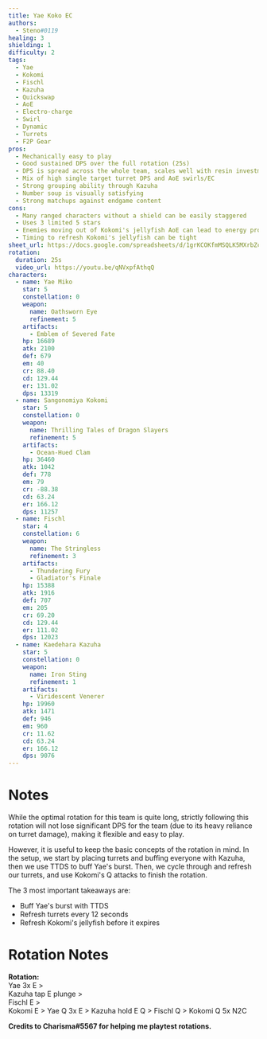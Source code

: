 ```yaml
---
title: Yae Koko EC
authors:
  - Steno#0119
healing: 3
shielding: 1
difficulty: 2
tags:
  - Yae
  - Kokomi
  - Fischl
  - Kazuha
  - Quickswap
  - AoE
  - Electro-charge
  - Swirl
  - Dynamic
  - Turrets
  - F2P Gear
pros:
  - Mechanically easy to play
  - Good sustained DPS over the full rotation (25s)
  - DPS is spread across the whole team, scales well with resin investment into everyone
  - Mix of high single target turret DPS and AoE swirls/EC
  - Strong grouping ability through Kazuha
  - Number soup is visually satisfying
  - Strong matchups against endgame content
cons:
  - Many ranged characters without a shield can be easily staggered
  - Uses 3 limited 5 stars
  - Enemies moving out of Kokomi's jellyfish AoE can lead to energy problems
  - Timing to refresh Kokomi's jellyfish can be tight
sheet_url: https://docs.google.com/spreadsheets/d/1grKCOKfmMSQLK5MXrbZctcr055apJDpFmKhwmK-8lDA/edit?usp=sharing
rotation:
  duration: 25s
  video_url: https://youtu.be/qNVxpfAthqQ
characters:
  - name: Yae Miko
    star: 5
    constellation: 0
    weapon:
      name: Oathsworn Eye
      refinement: 5
    artifacts:
      - Emblem of Severed Fate
    hp: 16689
    atk: 2100
    def: 679
    em: 40
    cr: 88.40
    cd: 129.44
    er: 131.02
    dps: 13319
  - name: Sangonomiya Kokomi
    star: 5
    constellation: 0
    weapon:
      name: Thrilling Tales of Dragon Slayers
      refinement: 5
    artifacts:
      - Ocean-Hued Clam
    hp: 36460
    atk: 1042
    def: 778
    em: 79
    cr: -88.38
    cd: 63.24
    er: 166.12
    dps: 11257
  - name: Fischl
    star: 4
    constellation: 6
    weapon:
      name: The Stringless
      refinement: 3
    artifacts:
      - Thundering Fury
      - Gladiator's Finale
    hp: 15388
    atk: 1916
    def: 707
    em: 205
    cr: 69.20
    cd: 129.44
    er: 111.02
    dps: 12023
  - name: Kaedehara Kazuha
    star: 5
    constellation: 0
    weapon:
      name: Iron Sting
      refinement: 1
    artifacts:
      - Viridescent Venerer
    hp: 19960
    atk: 1471
    def: 946
    em: 960
    cr: 11.62
    cd: 63.24
    er: 166.12
    dps: 9076
---
```


# **Notes**

While the optimal rotation for this team is quite long, strictly following this rotation will not lose significant DPS for the team (due to its heavy reliance on turret damage), making it flexible and easy to play.

However, it is useful to keep the basic concepts of the rotation in mind. In the setup, we start by placing turrets and buffing everyone with Kazuha, then we use TTDS to buff Yae's burst. Then, we cycle through and refresh our turrets, and use Kokomi's Q attacks to finish the rotation. 

The 3 most important takeaways are:
- Buff Yae's burst with TTDS
- Refresh turrets every 12 seconds
- Refresh Kokomi's jellyfish before it expires

# **Rotation Notes**

**Rotation:**  
Yae 3x E >  
Kazuha tap E plunge >  
Fischl E >  
Kokomi E >
Yae Q 3x E >
Kazuha hold E Q >
Fischl Q >
Kokomi Q 5x N2C

**Credits to Charisma#5567 for helping me playtest rotations.**
